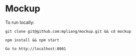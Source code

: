 # Mockup

To run locally:
```
git clone git@github.com:mpliang/mockup.git && cd mockup
```

```
npm install && npm start
```

```
Go to http://localhost:8001
```
